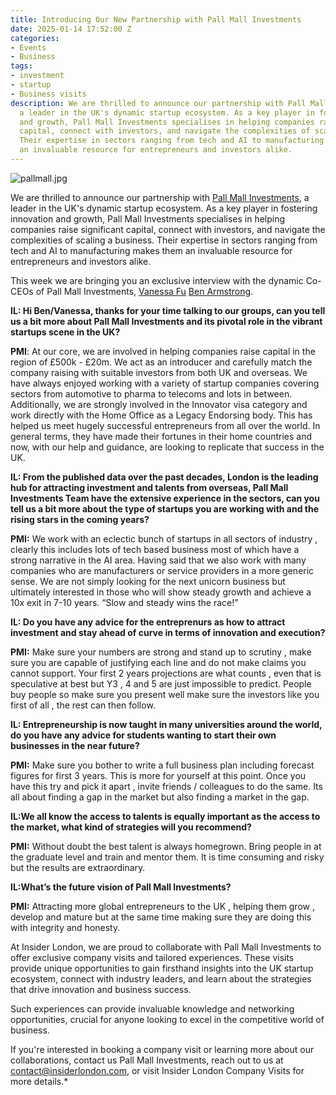 ```yaml
---
title: Introducing Our New Partnership with Pall Mall Investments
date: 2025-01-14 17:52:00 Z
categories:
- Events
- Business
tags:
- investment
- startup
- Business visits
description: We are thrilled to announce our partnership with Pall Mall Investments,
  a leader in the UK's dynamic startup ecosystem. As a key player in fostering innovation
  and growth, Pall Mall Investments specialises in helping companies raise significant
  capital, connect with investors, and navigate the complexities of scaling a business.
  Their expertise in sectors ranging from tech and AI to manufacturing makes them
  an invaluable resource for entrepreneurs and investors alike.
---
```


![pallmall.jpg](/uploads/pallmall.jpg)

We are thrilled to announce our partnership with [Pall Mall Investments](https://www.linkedin.com/company/pall-mall-investments-international/about/), a leader in the UK's dynamic startup ecosystem. As a key player in fostering innovation and growth, Pall Mall Investments specialises in helping companies raise significant capital, connect with investors, and navigate the complexities of scaling a business. Their expertise in sectors ranging from tech and AI to manufacturing makes them an invaluable resource for entrepreneurs and investors alike.

This week we are bringing you an exclusive interview with the dynamic Co-CEOs of Pall Mall Investments, [Vanessa Fu](https://www.linkedin.com/in/vanessa-fu-04617231/) [Ben Armstrong](https://www.linkedin.com/in/benarmstrong50/). 


**IL: Hi Ben/Vanessa, thanks for your time talking to our groups, can you tell us a bit more about Pall Mall Investments and its pivotal role in the vibrant startups scene in the UK?**

**PMI**: At our core, we are involved in helping companies raise capital in the region of £500k - £20m. We act as an introducer and carefully match the company raising with suitable investors from both UK and overseas. We have always enjoyed working with a variety of startup companies covering sectors from automotive to pharma to telecoms and lots in between. Additionally, we are strongly involved in the Innovator visa category and work directly with the Home Office as a Legacy Endorsing body. This has helped us meet hugely successful entrepreneurs from all over the world. In general terms, they have made their fortunes in their home countries and now, with our help and guidance, are looking to replicate that success in the UK.
 
**IL: From the published data over the past decades, London is the leading hub for attracting investment and talents from overseas, Pall Mall Investments Team have the extensive experience in the sectors, can you tell us a bit more about the type of startups you are working with and the rising stars in the coming years?**

**PMI:** We work with an eclectic bunch of startups in all sectors of industry , clearly  this includes lots of tech based business most of which have a strong narrative in the AI area. Having said that we also work with many companies who are manufacturers or service providers in a more generic sense. We are not simply looking for the next unicorn business but ultimately interested in those who will show steady growth and achieve a 10x exit in 7-10 years. “Slow and steady wins the race!”

**IL: Do you have any advice for the entreprenurs as how to attract investment and stay ahead of curve in terms of innovation and execution?**

**PMI:** Make sure your numbers are strong and stand up to scrutiny , make sure you are capable of justifying each line and do not make claims you cannot support. Your first 2 years projections are what counts , even that is speculative at best but Y3 , 4 and 5 are just impossible to predict. People buy people so make sure you present well make sure the investors like you first of all , the rest can then follow.


**IL: Entrepreneurship is now taught in many universities around the world, do you have any advice for students wanting to start their own businesses in the near future?**

**PMI:** Make sure you bother to write a full business plan including forecast figures for first 3 years. This is more for yourself at this point. Once you have this try and pick it apart , invite friends / colleagues to do the same. Its all about finding a gap in the market but also finding a market in the gap.
 
**IL:We all know the access to talents is equally important as the access to the market, what kind of strategies will you recommend?**

**PMI:** Without doubt the best talent is always homegrown. Bring people in at the graduate level and train and mentor them. It is time consuming and risky but the results are extraordinary.

**IL:What’s the future vision of Pall Mall Investments?**

**PMI:** Attracting more global entrepreneurs to the UK , helping them grow , develop and mature but at the same time making sure they are doing this with integrity and honesty.
 
At Insider London, we are proud to collaborate with Pall Mall Investments to offer exclusive company visits and tailored experiences. These visits provide unique opportunities to gain firsthand insights into the UK startup ecosystem, connect with industry leaders, and learn about the strategies that drive innovation and business success.

Such experiences can provide invaluable knowledge and networking opportunities, crucial for anyone looking to excel in the competitive world of business.

If you're interested in booking a company visit or learning more about our collaborations, contact us Pall Mall Investments, reach out to us at [contact@insiderlondon.com](mailto:contact@insiderlondon.com), or visit Insider London Company Visits for more details.*